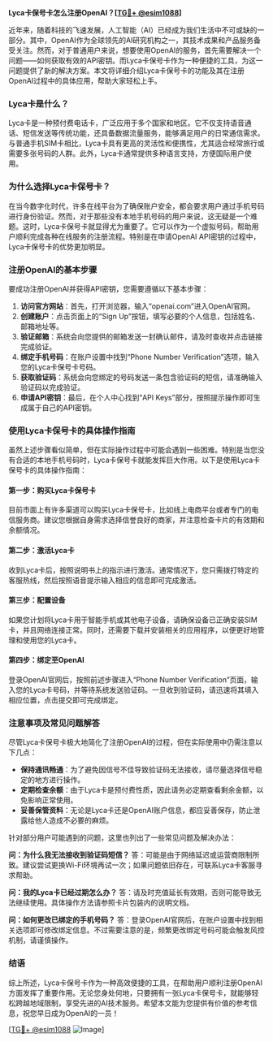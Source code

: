 **Lyca卡保号卡怎么注册OpenAI？[[TG💪+ @esim1088](https://t.me/s/esim1088)]**

近年来，随着科技的飞速发展，人工智能（AI）已经成为我们生活中不可或缺的一部分。其中，OpenAI作为全球领先的AI研究机构之一，其技术成果和产品服务备受关注。然而，对于普通用户来说，想要使用OpenAI的服务，首先需要解决一个问题——如何获取有效的API密钥。而Lyca卡保号卡作为一种便捷的工具，为这一问题提供了新的解决方案。本文将详细介绍Lyca卡保号卡的功能及其在注册OpenAI过程中的具体应用，帮助大家轻松上手。

### Lyca卡是什么？

Lyca卡是一种预付费电话卡，广泛应用于多个国家和地区。它不仅支持语音通话、短信发送等传统功能，还具备数据流量服务，能够满足用户的日常通信需求。与普通手机SIM卡相比，Lyca卡具有更高的灵活性和便携性，尤其适合经常旅行或需要多张号码的人群。此外，Lyca卡通常提供多种语言支持，方便国际用户使用。

### 为什么选择Lyca卡保号卡？

在当今数字化时代，许多在线平台为了确保账户安全，都会要求用户通过手机号码进行身份验证。然而，对于那些没有本地手机号码的用户来说，这无疑是一个难题。这时，Lyca卡保号卡就显得尤为重要了。它可以作为一个虚拟号码，帮助用户顺利完成各种在线服务的注册流程。特别是在申请OpenAI API密钥的过程中，Lyca卡保号卡的优势更加明显。

### 注册OpenAI的基本步骤

要成功注册OpenAI并获得API密钥，您需要遵循以下基本步骤：

1. **访问官方网站**：首先，打开浏览器，输入“openai.com”进入OpenAI官网。
2. **创建账户**：点击页面上的“Sign Up”按钮，填写必要的个人信息，包括姓名、邮箱地址等。
3. **验证邮箱**：系统会向您提供的邮箱发送一封确认邮件，请及时查收并点击链接完成验证。
4. **绑定手机号码**：在账户设置中找到“Phone Number Verification”选项，输入您的Lyca卡保号卡号码。
5. **获取验证码**：系统会向您绑定的号码发送一条包含验证码的短信，请准确输入验证码以完成验证。
6. **申请API密钥**：最后，在个人中心找到“API Keys”部分，按照提示操作即可生成属于自己的API密钥。

### 使用Lyca卡保号卡的具体操作指南

虽然上述步骤看似简单，但在实际操作过程中可能会遇到一些困难。特别是当您没有合适的本地手机号码时，Lyca卡保号卡就能发挥巨大作用。以下是使用Lyca卡保号卡的具体操作指南：

#### 第一步：购买Lyca卡保号卡
目前市面上有许多渠道可以购买Lyca卡保号卡，比如线上电商平台或者专门的电信服务商。建议您根据自身需求选择信誉良好的商家，并注意检查卡片的有效期和余额情况。

#### 第二步：激活Lyca卡
收到Lyca卡后，按照说明书上的指示进行激活。通常情况下，您只需拨打特定的客服热线，然后按照语音提示输入相应的信息即可完成激活。

#### 第三步：配置设备
如果您计划将Lyca卡用于智能手机或其他电子设备，请确保设备已正确安装SIM卡，并且网络连接正常。同时，还需要下载并安装相关的应用程序，以便更好地管理和使用您的Lyca卡。

#### 第四步：绑定至OpenAI
登录OpenAI官网后，按照前述步骤进入“Phone Number Verification”页面，输入您的Lyca卡号码，并等待系统发送验证码。一旦收到验证码，请迅速将其填入相应位置，点击提交即可完成绑定。

### 注意事项及常见问题解答

尽管Lyca卡保号卡极大地简化了注册OpenAI的过程，但在实际使用中仍需注意以下几点：

- **保持通讯畅通**：为了避免因信号不佳导致验证码无法接收，请尽量选择信号稳定的地方进行操作。
- **定期检查余额**：由于Lyca卡是预付费性质，因此请务必定期查看剩余金额，以免影响正常使用。
- **妥善保管资料**：无论是Lyca卡还是OpenAI账户信息，都应妥善保存，防止泄露给他人造成不必要的麻烦。

针对部分用户可能遇到的问题，这里也列出了一些常见问题及解决办法：

**问：为什么我无法接收到验证码短信？**
答：可能是由于网络延迟或运营商限制所致。建议尝试更换Wi-Fi环境再试一次；如果问题依旧存在，可联系Lyca卡客服寻求帮助。

**问：我的Lyca卡已经过期怎么办？**
答：请及时充值延长有效期，否则可能导致无法继续使用。具体操作方法请参照卡片包装内的说明文档。

**问：如何更改已绑定的手机号码？**
答：登录OpenAI官网后，在账户设置中找到相关选项即可修改绑定信息。不过需要注意的是，频繁更改绑定号码可能会触发风控机制，请谨慎操作。

### 结语

综上所述，Lyca卡保号卡作为一种高效便捷的工具，在帮助用户顺利注册OpenAI方面发挥了重要作用。无论您身处何地，只要拥有一张Lyca卡保号卡，就能够轻松跨越地域限制，享受先进的AI技术服务。希望本文能为您提供有价值的参考信息，祝您早日成为OpenAI的一员！

[[TG💪+ @esim1088](https://t.me/s/esim1088) ![Image](https://i.postimg.cc/4NQfJmqS/Snipaste-2025-05-13-00-14-12.png)]